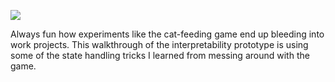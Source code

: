 ![](https://db-feed.s3.amazonaws.com/legacy/Screen_Shot_2017-06-26_at_3_11_48_PM-1498504418113.png)

Always fun how experiments like the cat-feeding game end up bleeding into work projects. This walkthrough of the interpretability prototype is using some of the state handling tricks I learned from messing around with the game.
